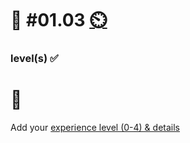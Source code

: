 # 💪 #01.03 [⏲️](https://youtu.be/h1uaTOmvZbA)

### level(s) ✅

# 🏅

Add your [experience level (0-4) & details](https://github.com/digital-sustainability/module-eoss-hs22-sandbox/issues/2)
